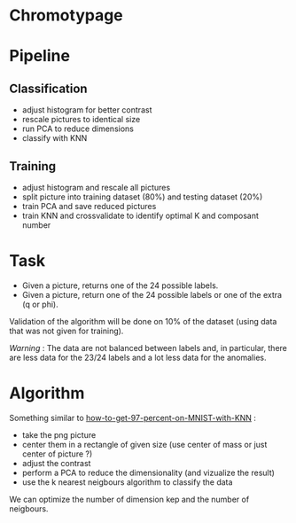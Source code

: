 # Chromotypage

# Pipeline

## Classification

- adjust histogram for better contrast
- rescale pictures to identical size
- run PCA to reduce dimensions
- classify with KNN

## Training

- adjust histogram and rescale all pictures
- split picture into training dataset (80%) and testing dataset (20%)
- train PCA and save reduced pictures
- train KNN and crossvalidate to identify optimal K and composant number

# Task

- Given a picture, returns one of the 24 possible labels.
- Given a picture, return one of the 24 possible labels or one of the extra (q or phi).

Validation of the algorithm will be done on 10% of the dataset (using data that was not given for training).

*Warning* : The data are not balanced between labels and, in particular, there are less data for the 23/24 labels and a lot less data for the anomalies.

# Algorithm

Something similar to [how-to-get-97-percent-on-MNIST-with-KNN](https://steven.codes/blog/ml/how-to-get-97-percent-on-MNIST-with-KNN/) :
- take the png picture
- center them in a rectangle of given size (use center of mass or just center of picture ?)
- adjust the contrast
- perform a PCA to reduce the dimensionality (and vizualize the result)
- use the k nearest neigbours algorithm to classify the data

We can optimize the number of dimension kep and the number of neigbours.



